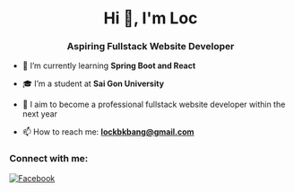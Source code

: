 <h1 align="center">Hi 👋, I'm Loc</h1>
<h3 align="center">Aspiring Fullstack Website Developer</h3>

- 🌱 I’m currently learning **Spring Boot and React**

- 🎓 I’m a student at **Sai Gon University**

- 🎯 I aim to become a professional fullstack website developer within the next year

- 📫 How to reach me: **lockbkbang@gmail.com**

<h3 align="left">Connect with me:</h3>
<p align="left">
  <a href="https://www.facebook.com/profile.php?id=100048582399397" target="_blank">
    <img src="https://img.shields.io/badge/Facebook-1877F2?style=for-the-badge&logo=facebook&logoColor=white" alt="Facebook" />
  </a>
</p>
